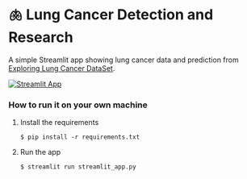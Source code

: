 # 🫁 Lung Cancer Detection and Research

A simple Streamlit app showing lung cancer data and prediction from [Exploring Lung Cancer DataSet](https://www.kaggle.com/datasets/nancyalaswad90/lung-cancer/data). 

[![Streamlit App](https://static.streamlit.io/badges/streamlit_badge_black_white.svg)](https://lung-cancer-research.streamlit.app/)

### How to run it on your own machine

1. Install the requirements

   ```
   $ pip install -r requirements.txt
   ```

2. Run the app

   ```
   $ streamlit run streamlit_app.py
   ```

